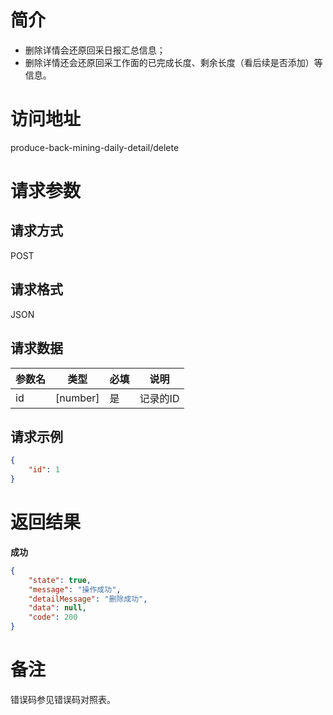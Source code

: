 # 简介
* 删除详情会还原回采日报汇总信息；
* 删除详情还会还原回采工作面的已完成长度、剩余长度（看后续是否添加）等信息。

# 访问地址
produce-back-mining-daily-detail/delete

# 请求参数

## 请求方式
POST

## 请求格式
JSON

## 请求数据
|参数名|类型|必填|说明|
|-|-|-|-|
|id|[number]|是|记录的ID|

## 请求示例
```json
{
	"id": 1
}
```

# 返回结果
**成功**
```json
{
    "state": true,
    "message": "操作成功",
    "detailMessage": "删除成功",
    "data": null,
    "code": 200
}
```

# 备注
错误码参见错误码对照表。